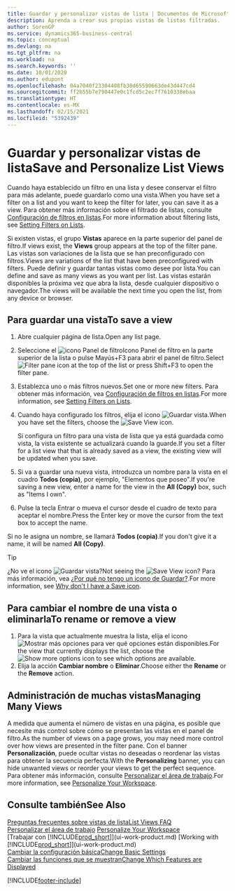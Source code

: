 ```yaml
---
title: Guardar y personalizar vistas de lista | Documentos de Microsoft
description: Aprenda a crear sus propias vistas de listas filtradas.
author: SorenGP
ms.service: dynamics365-business-central
ms.topic: conceptual
ms.devlang: na
ms.tgt_pltfrm: na
ms.workload: na
ms.search.keywords: ''
ms.date: 10/01/2020
ms.author: edupont
ms.openlocfilehash: 04a7040f23304408fb30d65590663de43d447cd4
ms.sourcegitcommit: ff2b55b7e790447e0c1fcd5c2ec7f7610338ebaa
ms.translationtype: HT
ms.contentlocale: es-MX
ms.lasthandoff: 02/15/2021
ms.locfileid: "5392439"
---
```

# <a name="save-and-personalize-list-views"></a><span data-ttu-id="6f124-103">Guardar y personalizar vistas de lista</span><span class="sxs-lookup"><span data-stu-id="6f124-103">Save and Personalize List Views</span></span>
<span data-ttu-id="6f124-104">Cuando haya establecido un filtro en una lista y desee conservar el filtro para más adelante, puede guardarlo como una vista.</span><span class="sxs-lookup"><span data-stu-id="6f124-104">When you have set a filter on a list and you want to keep the filter for later, you can save it as a view.</span></span> <span data-ttu-id="6f124-105">Para obtener más información sobre el filtrado de listas, consulte [Configuración de filtros en listas](ui-enter-criteria-filters.md#setting-filters-on-lists).</span><span class="sxs-lookup"><span data-stu-id="6f124-105">For more information about filtering lists, see [Setting Filters on Lists](ui-enter-criteria-filters.md#setting-filters-on-lists).</span></span>

<span data-ttu-id="6f124-106">Si existen vistas, el grupo **Vistas** aparece en la parte superior del panel de filtro.</span><span class="sxs-lookup"><span data-stu-id="6f124-106">If views exist, the **Views** group appears at the top of the filter pane.</span></span> <span data-ttu-id="6f124-107">Las vistas son variaciones de la lista que se han preconfigurado con filtros.</span><span class="sxs-lookup"><span data-stu-id="6f124-107">Views are variations of the list that have been preconfigured with filters.</span></span> <span data-ttu-id="6f124-108">Puede definir y guardar tantas vistas como desee por lista.</span><span class="sxs-lookup"><span data-stu-id="6f124-108">You can define and save as many views as you want per list.</span></span> <span data-ttu-id="6f124-109">Las vistas estarán disponibles la próxima vez que abra la lista, desde cualquier dispositivo o navegador.</span><span class="sxs-lookup"><span data-stu-id="6f124-109">The views will be available the next time you open the list, from any device or browser.</span></span>

## <a name="to-save-a-view"></a><span data-ttu-id="6f124-110">Para guardar una vista</span><span class="sxs-lookup"><span data-stu-id="6f124-110">To save a view</span></span>
1. <span data-ttu-id="6f124-111">Abre cualquier página de lista.</span><span class="sxs-lookup"><span data-stu-id="6f124-111">Open any list page.</span></span>
2. <span data-ttu-id="6f124-112">Seleccione el ![icono Panel de filtroIcono Panel de filtro](media/open-filter-pane-icon.png "Icono Panel de filtro") en la parte superior de la lista o pulse Mayús+F3 para abrir el panel de filtro.</span><span class="sxs-lookup"><span data-stu-id="6f124-112">Select ![Filter pane icon](media/open-filter-pane-icon.png "Filter pane icon") at the top of the list or press Shift+F3 to open the filter pane.</span></span>
3. <span data-ttu-id="6f124-113">Establezca uno o más filtros nuevos.</span><span class="sxs-lookup"><span data-stu-id="6f124-113">Set one or more new filters.</span></span> <span data-ttu-id="6f124-114">Para obtener más información, vea [Configuración de filtros en listas](ui-enter-criteria-filters.md#setting-filters-on-lists).</span><span class="sxs-lookup"><span data-stu-id="6f124-114">For more information, see [Setting Filters on Lists](ui-enter-criteria-filters.md#setting-filters-on-lists).</span></span>
4. <span data-ttu-id="6f124-115">Cuando haya configurado los filtros, elija el icono ![Guardar vista](media/save_view_icon.png "Guardar vista").</span><span class="sxs-lookup"><span data-stu-id="6f124-115">When you have set the filters, choose the ![Save View](media/save_view_icon.png "Save View") icon.</span></span>

    <span data-ttu-id="6f124-116">Si configura un filtro para una vista de lista que ya está guardada como vista, la vista existente se actualizará cuando la guarde.</span><span class="sxs-lookup"><span data-stu-id="6f124-116">If you set a filter for a list view that that is already saved as a view, the existing view will be updated when you save.</span></span>
5. <span data-ttu-id="6f124-117">Si va a guardar una nueva vista, introduzca un nombre para la vista en el cuadro **Todos (copia)**, por ejemplo, "Elementos que poseo".</span><span class="sxs-lookup"><span data-stu-id="6f124-117">If you're saving a new view, enter a name for the view in the **All (Copy)** box, such as "Items I own".</span></span>
6. <span data-ttu-id="6f124-118">Pulse la tecla Entrar o mueva el cursor desde el cuadro de texto para aceptar el nombre.</span><span class="sxs-lookup"><span data-stu-id="6f124-118">Press the Enter key or move the cursor from the text box to accept the name.</span></span>

<span data-ttu-id="6f124-119">Si no le asigna un nombre, se llamará **Todos (copia)**.</span><span class="sxs-lookup"><span data-stu-id="6f124-119">If you don't give it a name, it will be named **All (Copy)**.</span></span>

> [!TIP]
> <span data-ttu-id="6f124-120">¿No ve el icono ![Guardar vista](media/save_view_icon.png "Guardar vista")?</span><span class="sxs-lookup"><span data-stu-id="6f124-120">Not seeing the ![Save View](media/save_view_icon.png "Save View") icon?</span></span> <span data-ttu-id="6f124-121">Para más información, vea [¿Por qué no tengo un icono de Guardar?](ui-views-faq.md#save).</span><span class="sxs-lookup"><span data-stu-id="6f124-121">For more information, see [Why don't I have a Save icon](ui-views-faq.md#save).</span></span>

## <a name="to-rename-or-remove-a-view"></a><span data-ttu-id="6f124-122">Para cambiar el nombre de una vista o eliminarla</span><span class="sxs-lookup"><span data-stu-id="6f124-122">To rename or remove a view</span></span>
1. <span data-ttu-id="6f124-123">Para la vista que actualmente muestra la lista, elija el icono ![Mostrar más opciones](media/show-more-options-icon.png "Mostrar más opciones") para ver qué opciones están disponibles.</span><span class="sxs-lookup"><span data-stu-id="6f124-123">For the view that currently displays the list, choose the ![Show more options](media/show-more-options-icon.png "Show more options") icon to see which options are available.</span></span>
2. <span data-ttu-id="6f124-124">Elija la acción **Cambiar nombre** o **Eliminar**.</span><span class="sxs-lookup"><span data-stu-id="6f124-124">Choose either the **Rename** or the **Remove** action.</span></span>

## <a name="managing-many-views"></a><span data-ttu-id="6f124-125">Administración de muchas vistas</span><span class="sxs-lookup"><span data-stu-id="6f124-125">Managing Many Views</span></span>
<span data-ttu-id="6f124-126">A medida que aumenta el número de vistas en una página, es posible que necesite más control sobre cómo se presentan las vistas en el panel de filtro.</span><span class="sxs-lookup"><span data-stu-id="6f124-126">As the number of views on a page grows, you may need more control over how views are presented in the filter pane.</span></span> <span data-ttu-id="6f124-127">Con el banner **Personalización**, puede ocultar vistas no deseadas o reordenar las vistas para obtener la secuencia perfecta.</span><span class="sxs-lookup"><span data-stu-id="6f124-127">With the **Personalizing** banner, you can hide unwanted views or reorder your views to get the perfect sequence.</span></span> <span data-ttu-id="6f124-128">Para obtener más información, consulte [Personalizar el área de trabajo](ui-personalization-user.md).</span><span class="sxs-lookup"><span data-stu-id="6f124-128">For more information, see [Personalize Your Workspace](ui-personalization-user.md).</span></span>

## <a name="see-also"></a><span data-ttu-id="6f124-129">Consulte también</span><span class="sxs-lookup"><span data-stu-id="6f124-129">See Also</span></span>
[<span data-ttu-id="6f124-130">Preguntas frecuentes sobre vistas de lista</span><span class="sxs-lookup"><span data-stu-id="6f124-130">List Views FAQ</span></span>](ui-views-faq.md)  
<span data-ttu-id="6f124-131">[Personalizar el área de trabajo](ui-personalization-user.md)  </span><span class="sxs-lookup"><span data-stu-id="6f124-131">[Personalize Your Workspace](ui-personalization-user.md)  </span></span>  
<span data-ttu-id="6f124-132">[Trabajar con [!INCLUDE[prod_short](includes/prod_short.md)]](ui-work-product.md)  </span><span class="sxs-lookup"><span data-stu-id="6f124-132">[Working with [!INCLUDE[prod_short](includes/prod_short.md)]](ui-work-product.md)  </span></span>  
[<span data-ttu-id="6f124-133">Cambiar la configuración básica</span><span class="sxs-lookup"><span data-stu-id="6f124-133">Change Basic Settings</span></span>](ui-change-basic-settings.md)  
[<span data-ttu-id="6f124-134">Cambiar las funciones que se muestran</span><span class="sxs-lookup"><span data-stu-id="6f124-134">Change Which Features are Displayed</span></span>](ui-experiences.md)  


[!INCLUDE[footer-include](includes/footer-banner.md)]